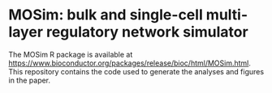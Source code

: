 # MOSim: bulk and single-cell multi-layer regulatory network simulator

The MOSim R package is available at <https://www.bioconductor.org/packages/release/bioc/html/MOSim.html>.
This repository contains the code used to generate the analyses and figures in the paper.
